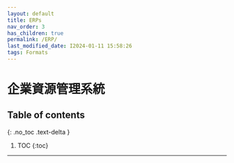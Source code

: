 ```yaml
---
layout: default
title: ERPs
nav_order: 3
has_children: true
permalink: /ERP/
last_modified_date: I2024-01-11 15:58:26
tags: Formats
---
```


# 企業資源管理系統


## Table of contents

{: .no_toc .text-delta }

1. TOC
{:toc}

---
